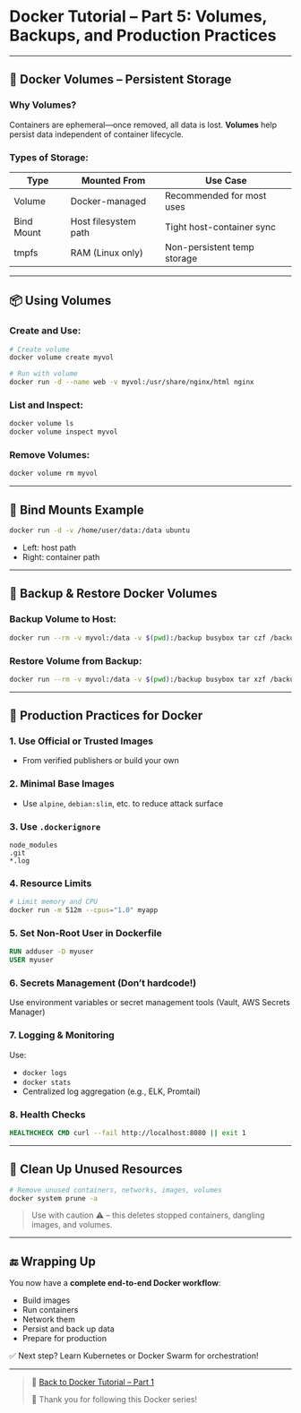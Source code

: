 # Docker Tutorial – Part 5: Volumes, Backups, and Production Practices

---

## 💾 Docker Volumes – Persistent Storage

### Why Volumes?
Containers are ephemeral—once removed, all data is lost. **Volumes** help persist data independent of container lifecycle.

### Types of Storage:
| Type         | Mounted From         | Use Case                    |
|--------------|----------------------|-----------------------------|
| Volume       | Docker-managed       | Recommended for most uses  |
| Bind Mount   | Host filesystem path | Tight host-container sync  |
| tmpfs        | RAM (Linux only)     | Non-persistent temp storage|

---

## 📦 Using Volumes

### Create and Use:
```bash
# Create volume
docker volume create myvol

# Run with volume
docker run -d --name web -v myvol:/usr/share/nginx/html nginx
```

### List and Inspect:
```bash
docker volume ls
docker volume inspect myvol
```

### Remove Volumes:
```bash
docker volume rm myvol
```

---

## 🔗 Bind Mounts Example
```bash
docker run -d -v /home/user/data:/data ubuntu
```
- Left: host path
- Right: container path

---

## 🧰 Backup & Restore Docker Volumes

### Backup Volume to Host:
```bash
docker run --rm -v myvol:/data -v $(pwd):/backup busybox tar czf /backup/backup.tar.gz /data
```

### Restore Volume from Backup:
```bash
docker run --rm -v myvol:/data -v $(pwd):/backup busybox tar xzf /backup/backup.tar.gz -C /
```

---

## 🔐 Production Practices for Docker

### 1. Use Official or Trusted Images
- From verified publishers or build your own

### 2. Minimal Base Images
- Use `alpine`, `debian:slim`, etc. to reduce attack surface

### 3. Use `.dockerignore`
```dockerignore
node_modules
.git
*.log
```

### 4. Resource Limits
```bash
# Limit memory and CPU
docker run -m 512m --cpus="1.0" myapp
```

### 5. Set Non-Root User in Dockerfile
```Dockerfile
RUN adduser -D myuser
USER myuser
```

### 6. Secrets Management (Don’t hardcode!)
Use environment variables or secret management tools (Vault, AWS Secrets Manager)

### 7. Logging & Monitoring
Use:
- `docker logs`
- `docker stats`
- Centralized log aggregation (e.g., ELK, Promtail)

### 8. Health Checks
```Dockerfile
HEALTHCHECK CMD curl --fail http://localhost:8080 || exit 1
```

---

## 📎 Clean Up Unused Resources
```bash
# Remove unused containers, networks, images, volumes
docker system prune -a
```
> Use with caution ⚠️ – this deletes stopped containers, dangling images, and volumes.

---

## 🔚 Wrapping Up

You now have a **complete end-to-end Docker workflow**:
- Build images
- Run containers
- Network them
- Persist and back up data
- Prepare for production

✅ Next step? Learn Kubernetes or Docker Swarm for orchestration!

---

> 📁 [Back to Docker Tutorial – Part 1](./docker_tutorial_part1.md)
> 
> 🚀 Thank you for following this Docker series!
